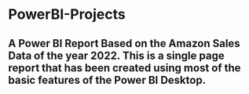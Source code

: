 # PowerBI-Projects

## A Power BI Report Based on the Amazon Sales Data of the year 2022. This is a single page report that has been created using most of the basic features of the Power BI Desktop.
